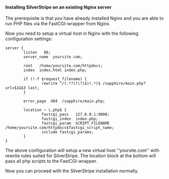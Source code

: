 #### Installing SilverStripe on an existing Nginx server

The prerequisite is that you have already installed Nginx and you are able to run PHP files via the FastCGI-wrapper from Nginx.

Now you need to setup a virtual host in Nginx with the following configuration settings:

~~~
server {
        listen   80;
        server_name  yoursite.com;

        root   /home/yoursite.com/httpdocs;
        index  index.html index.php;

        if (!-f $request_filename) {
                rewrite ^/(.*?)(\?|$)(.*)$ /sapphire/main.php?url=$1&$3 last;
        }

        error_page  404  /sapphire/main.php;

        location ~ \.php$ {
                fastcgi_pass   127.0.0.1:9000;
                fastcgi_index  index.php;
                fastcgi_param  SCRIPT_FILENAME  /home/yoursite.com/httpdocs$fastcgi_script_name;
                include fastcgi_params;
        }
}
~~~

The above configuration will setup a new virtual host ''yoursite.com'' with rewrite rules suited for SilverStripe. The location block at the bottom will pass all php scripts to the FastCGI-wrapper.

Now you can proceed with the SilverStripe installation normally.
